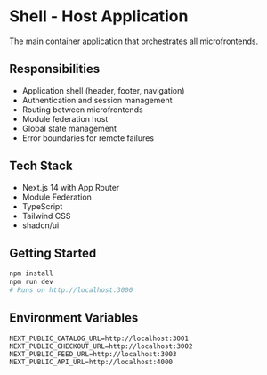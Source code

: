 # Shell - Host Application

The main container application that orchestrates all microfrontends.

## Responsibilities
- Application shell (header, footer, navigation)
- Authentication and session management  
- Routing between microfrontends
- Module federation host
- Global state management
- Error boundaries for remote failures

## Tech Stack
- Next.js 14 with App Router
- Module Federation
- TypeScript
- Tailwind CSS
- shadcn/ui

## Getting Started
```bash
npm install
npm run dev
# Runs on http://localhost:3000
```

## Environment Variables
```env
NEXT_PUBLIC_CATALOG_URL=http://localhost:3001
NEXT_PUBLIC_CHECKOUT_URL=http://localhost:3002
NEXT_PUBLIC_FEED_URL=http://localhost:3003
NEXT_PUBLIC_API_URL=http://localhost:4000
```